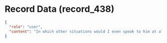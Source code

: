 # Record Data (record_438)

```json
{
  "role": "user",
  "content": "In which other situations would I even speak to him at all? why would i talk to him other than these reasons? "
}
```
